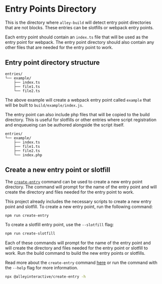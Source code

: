 # Entry Points Directory

This is the directory where `alley-build` will detect entry point directories that are not blocks. These entries can be slotfills or webpack entry points.

Each entry point should contain an `index.ts` file that will be used as the entry point for webpack. The entry point directory should also contain any other files that are needed for the entry point to work.

## Entry point directory structure
```
entries/
└── example/
    ├── index.ts
    ├── file1.ts
    └── file2.ts
```
The above example will create a webpack entry point called `example` that will be built to `build/example/index.js`.

The entry point can also include php files that will be copied to the build directory. This is useful for slotfills or other entries where script registration and enqueueing can be authored alongside the script itself.

```
entries/
└── example/
    ├── index.ts
    ├── file1.ts
    ├── file2.ts
    └── index.php
```

## Create a new entry point or slotfill
The [`create-entry`](https://github.com/alleyinteractive/alley-scripts/tree/main/packages/create-entry#create-entry-point) command can be used to create a new entry point directory. The command will prompt for the name of the entry point and will create the directory and files needed for the entry point to work.

This project already includes the necessary scripts to create a new entry point and slotfill. To create a new entry point, run the following command:

```bash
npm run create-entry
```
To create a slotfill entry point, use the `--slotfill` flag:
```bash
npm run create-slotfill
```

Each of these commands will prompt for the name of the entry point and will create the directory and files needed for the entry point or slotfill to work. Run the build command to build the new entry points or slotfills.

Read more about the `create-entry` command [here](https://github.com/alleyinteractive/alley-scripts/tree/main/packages/create-entry#create-entry-point) or run the command with the `--help` flag for more information.

```bash
npx @alleyinteractive/create-entry -h
```
